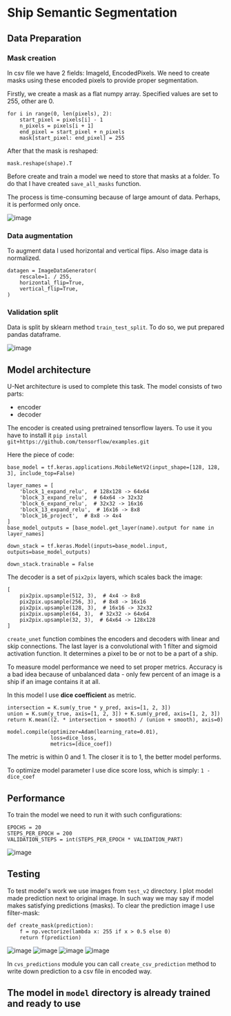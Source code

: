 # Ship Semantic Segmentation

## Data Preparation

### Mask creation

In csv file we have 2 fields: ImageId, EncodedPixels.
We need to create masks using these
encoded pixels to provide proper segmentation.

Firstly, we create a mask as a flat numpy array. Specified values are set to 255, other are 0.

```
for i in range(0, len(pixels), 2):
    start_pixel = pixels[i] - 1
    n_pixels = pixels[i + 1]
    end_pixel = start_pixel + n_pixels
    mask[start_pixel: end_pixel] = 255
```

After that the mask is reshaped:

``` 
mask.reshape(shape).T
```

Before create and train a model we need to store that masks at a
folder. To do that I have created ```save_all_masks``` function.

The process is time-consuming because of large amount of data.
Perhaps, it is performed only once.

![image](https://github.com/Zarathustra4/ship-segmentation/assets/68013193/28908dc7-ab7a-4615-bf52-2aacd29de312)


### Data augmentation

To augment data I used horizontal and vertical flips. Also image data is normalized.
``` 
datagen = ImageDataGenerator(
    rescale=1. / 255,
    horizontal_flip=True,
    vertical_flip=True,
)
```

### Validation split

Data is split by sklearn method ```train_test_split```. To do so, we put prepared pandas dataframe.

![image](https://github.com/Zarathustra4/ship-segmentation/assets/68013193/688313cd-439f-412b-9100-8a9db00e53ca)


## Model architecture

U-Net architecture is used to complete this task. The model consists of two parts:

- encoder
- decoder

The encoder is created using pretrained tensorflow layers. To use it you have to install
it ```pip install git+https://github.com/tensorflow/examples.git```

Here the piece of code:

```
base_model = tf.keras.applications.MobileNetV2(input_shape=[128, 128, 3], include_top=False)

layer_names = [
    'block_1_expand_relu',  # 128x128 -> 64x64
    'block_3_expand_relu',  # 64x64 -> 32x32
    'block_6_expand_relu',  # 32x32 -> 16x16
    'block_13_expand_relu',  # 16x16 -> 8x8
    'block_16_project',  # 8x8 -> 4x4
]
base_model_outputs = [base_model.get_layer(name).output for name in layer_names]

down_stack = tf.keras.Model(inputs=base_model.input, outputs=base_model_outputs)

down_stack.trainable = False
```

The decoder is a set of ```pix2pix``` layers, which scales back the image:

``` 
[
    pix2pix.upsample(512, 3),  # 4x4 -> 8x8
    pix2pix.upsample(256, 3),  # 8x8 -> 16x16
    pix2pix.upsample(128, 3),  # 16x16 -> 32x32
    pix2pix.upsample(64, 3),  # 32x32 -> 64x64
    pix2pix.upsample(32, 3),  # 64x64 -> 128x128
]
```

```create_unet``` function combines the encoders and decoders with linear and skip connections.
The last layer is a convolutional with 1 filter and sigmoid activation function. It determines a pixel
to be or not to be a part of a ship.

To measure model performance we need to set proper metrics. Accuracy is a bad idea
because of unbalanced data - only few percent of an image is a ship if an image contains it at all.

In this model I use __dice coefficient__ as metric. 
``` 
intersection = K.sum(y_true * y_pred, axis=[1, 2, 3])
union = K.sum(y_true, axis=[1, 2, 3]) + K.sum(y_pred, axis=[1, 2, 3])
return K.mean((2. * intersection + smooth) / (union + smooth), axis=0)
```

``` 
model.compile(optimizer=Adam(learning_rate=0.01),
              loss=dice_loss,
              metrics=[dice_coef])
```

The metric is within 0 and 1. The closer it is to 1, the better model performs.

To optimize model parameter I use dice score loss, which is simply:
```1 - dice_coef```

## Performance
To train the model we need to run it with such configurations:
```
EPOCHS = 20
STEPS_PER_EPOCH = 200
VALIDATION_STEPS = int(STEPS_PER_EPOCH * VALIDATION_PART)
```

![image](https://github.com/Zarathustra4/ship-segmentation/assets/68013193/614f6cfa-c2c1-4037-b56f-05c8880c77e0)


## Testing
To test model's work we use images from ```test_v2``` directory. I plot model made prediction next to original image.
In such way we may say if model makes satisfying predictions (masks).
To clear the prediction image I use filter-mask:
``` 
def create_mask(prediction):
    f = np.vectorize(lambda x: 255 if x > 0.5 else 0)
    return f(prediction)
```
![image](https://github.com/Zarathustra4/ship-segmentation/assets/68013193/0557e714-1d68-4d46-8484-cfd713098f95)
![image](https://github.com/Zarathustra4/ship-segmentation/assets/68013193/ae6787cb-3f4c-4383-989e-0e222238b3c5)
![image](https://github.com/Zarathustra4/ship-segmentation/assets/68013193/d1003caf-b8c2-4d86-82f0-25947d864134)
![image](https://github.com/Zarathustra4/ship-segmentation/assets/68013193/7c661e82-0df4-41a3-b6c3-45961e253b09)


In ```cvs_predictions``` module you can call ```create_csv_prediction``` method to write down prediction to a csv file in encoded way. 

## The model in ```model``` directory is already trained and ready to use
